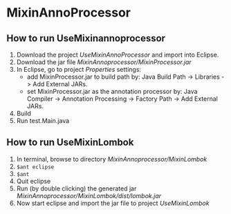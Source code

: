 # MixinAnnoProcessor

## How to run UseMixinannoprocessor
1. Download the project *UseMixinAnnoProcessor* and import into Eclipse.
2. Download the jar file *MixinAnnoprocessor/MixinProcessor.jar*
3. In Eclipse, go to project _Properties_ settings:
    * add MixinProcessor.jar to build path by: Java Build Path -> Libraries ->
      Add External JARs. 
    * set MixinProcessor.jar as the annotation processor by:
     Java Compiler -> Annotation Processing -> Factory Path -> Add External
     JARs.
4. Build
5. Run test.Main.java

## How to run UseMixinLombok
1. In terminal, browse to directory *MixinAnnoprocessor/MixinLombok*
2. `$ant eclipse`
3. `$ant`
4. Quit eclipse
5. Run (by double clicking) the generated jar
   *MixinAnnoprocessor/MixinLombok/dist/lombok.jar* 
4. Now start eclipse and import the jar file to project *UseMixinLombok*
